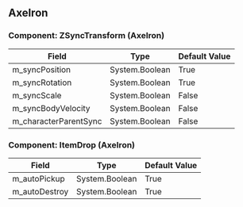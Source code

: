 ## AxeIron

### Component: ZSyncTransform (AxeIron)

|Field|Type|Default Value|
|---|---|---|
|m_syncPosition|System.Boolean|True|
|m_syncRotation|System.Boolean|True|
|m_syncScale|System.Boolean|False|
|m_syncBodyVelocity|System.Boolean|False|
|m_characterParentSync|System.Boolean|False|

### Component: ItemDrop (AxeIron)

|Field|Type|Default Value|
|---|---|---|
|m_autoPickup|System.Boolean|True|
|m_autoDestroy|System.Boolean|True|

